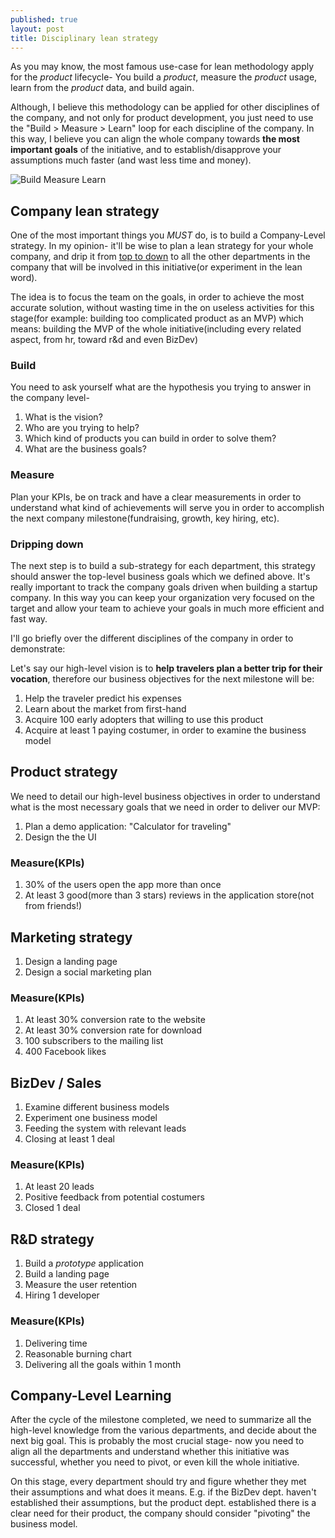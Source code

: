 ```yaml
---
published: true
layout: post
title: Disciplinary lean strategy
---
```

As you may know, the most famous use-case for lean methodology apply for the _product_ lifecycle-
You build a *product*, measure the *product* usage, learn from the *product* data, and build again.

Although, I believe this methodology can be applied for other disciplines of the company, and not only for product development,
you just need to use the "Build > Measure > Learn" loop for each discipline of the company.
In this way, I believe you can align the whole company towards **the most important goals** of the initiative, and to establish/disapprove your
assumptions much faster (and wast less time and money).

<img src="http://www.cu-tcdc.com/wp-content/uploads/2014/07/Diagrame-031.jpg" alt="Build Measure Learn" style="max-height: 400px;" /><br />

 
## Company lean strategy
One of the most important things you *MUST* do, is to build a Company-Level strategy. In my opinion- it'll be wise to plan a
lean strategy for your whole company, and drip it from [top to down](https://en.wikipedia.org/wiki/Top-down_and_bottom-up_design)
to all the other departments in the company that will be involved in this initiative(or experiment in the lean word).

The idea is to focus the team on the goals, in order to achieve the most accurate solution, without wasting time in the
on useless activities for this stage(for example: building too complicated product as an MVP) which means: building the MVP
of the whole initiative(including every related aspect, from hr, toward r&d and even BizDev)

### Build
You need to ask yourself what are the hypothesis you trying to answer in the company level-

1. What is the vision?
1. Who are you trying to help?
1. Which kind of products you can build in order to solve them?
1. What are the business goals?

### Measure
Plan your KPIs, be on track and have a clear measurements in order to understand what kind of achievements will serve you
in order to accomplish the next company milestone(fundraising, growth, key hiring, etc).

### Dripping down
The next step is to build a sub-strategy for each department, this strategy should answer the top-level business goals which
we defined above. It's really important to track the company goals driven when building a startup company. In this
way you can keep your organization very focused on the target and allow your team to achieve your goals in much more efficient and fast way.

I'll go briefly over the different disciplines of the company in order to demonstrate:

Let's say our high-level vision is to **help travelers plan a better trip for their vocation**, therefore our business objectives for the
next milestone will be:

1. Help the traveler predict his expenses
1. Learn about the market from first-hand
1. Acquire 100 early adopters that willing to use this product
1. Acquire at least 1 paying costumer, in order to examine the business model

## Product strategy
We need to detail our high-level business objectives in order to understand what is the most necessary goals that we need
in order to deliver our MVP:

1. Plan a demo application: "Calculator for traveling"
1. Design the the UI

### Measure(KPIs)
1. 30% of the users open the app more than once
1. At least 3 good(more than 3 stars) reviews in the application store(not from friends!)

## Marketing strategy
1. Design a landing page
1. Design a social marketing plan

### Measure(KPIs)
1. At least 30% conversion rate to the website
1. At least 30% conversion rate for download
1. 100 subscribers to the mailing list
1. 400 Facebook likes

## BizDev / Sales
1. Examine different business models
1. Experiment one business model
1. Feeding the system with relevant leads
1. Closing at least 1 deal

### Measure(KPIs)
1. At least 20 leads
1. Positive feedback from potential costumers
1. Closed 1 deal

## R&D strategy
1. Build a *prototype* application
1. Build a landing page
1. Measure the user retention
1. Hiring 1 developer

### Measure(KPIs)
1. Delivering time
1. Reasonable burning chart
1. Delivering all the goals within 1 month

## Company-Level Learning
After the cycle of the milestone completed, we need to summarize all the high-level knowledge from the various departments,
and decide about the next big goal. This is probably the most crucial stage- now you need to align all the departments
and understand whether this initiative was successful, whether you need to pivot, or even kill the whole initiative.

On this stage, every department should try and figure whether they met their assumptions and what does it means.
E.g. if the BizDev dept. haven't established their assumptions, but the product dept. established there is a clear need
for their product, the company should consider "pivoting" the business model.